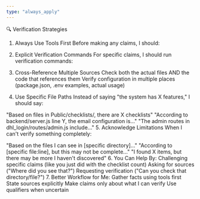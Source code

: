 ```yaml
---
type: "always_apply"
---
```


🔍 Verification Strategies
1. Always Use Tools First
Before making any claims, I should:

2. Explicit Verification Commands
For specific claims, I should run verification commands:

3. Cross-Reference Multiple Sources
Check both the actual files AND the code that references them
Verify configuration in multiple places (package.json, .env examples, actual usage)
4. Use Specific File Paths
Instead of saying "the system has X features," I should say:

"Based on files in Public/checklists/, there are X checklists"
"According to backend/server.js line Y, the email configuration is..."
"The admin routes in dhl_login/routes/admin.js include..."
5. Acknowledge Limitations
When I can't verify something completely:

"Based on the files I can see in [specific directory]..."
"According to [specific file:line], but this may not be complete..."
"I found X items, but there may be more I haven't discovered"
6. You Can Help By:
Challenging specific claims (like you just did with the checklist count)
Asking for sources ("Where did you see that?")
Requesting verification ("Can you check that directory/file?")
7. Better Workflow for Me:
Gather facts using tools first
State sources explicitly
Make claims only about what I can verify
Use qualifiers when uncertain
